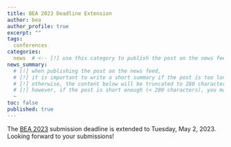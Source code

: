 ```yaml
---
title: BEA 2023 Deadline Extension
author: bea
author_profile: true
excerpt: ""
tags:
  conferences
categories:
  news  # <-- [!] use this category to publish the post on the news feed 
news_summary: 
  # [!] when publishing the post on the news feed,
  # [!] it is important to write a short summary if the post is too long (~several paragraphs)
  # [!] otherwise, the content below will be truncated to 280 characters on the news feed
  # [!] however, if the post is short enough (< 280 characters), you may disregard this option
  ~
toc: false
published: true
---
```


The [BEA 2023](/bea/2023) submission deadline is extended to Tuesday, May 2, 2023. Looking forward to your submissions!